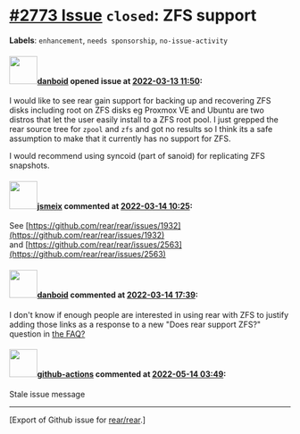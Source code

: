 [\#2773 Issue](https://github.com/rear/rear/issues/2773) `closed`: ZFS support
==============================================================================

**Labels**: `enhancement`, `needs sponsorship`, `no-issue-activity`

#### <img src="https://avatars.githubusercontent.com/u/1429783?u=a0df565fd8514694c44d920a0e7bd5d81a16ccbc&v=4" width="50">[danboid](https://github.com/danboid) opened issue at [2022-03-13 11:50](https://github.com/rear/rear/issues/2773):

I would like to see rear gain support for backing up and recovering ZFS
disks including root on ZFS disks eg Proxmox VE and Ubuntu are two
distros that let the user easily install to a ZFS root pool. I just
grepped the rear source tree for `zpool` and `zfs` and got no results so
I think its a safe assumption to make that it currently has no support
for ZFS.

I would recommend using syncoid (part of sanoid) for replicating ZFS
snapshots.

#### <img src="https://avatars.githubusercontent.com/u/1788608?u=925fc54e2ce01551392622446ece427f51e2f0ce&v=4" width="50">[jsmeix](https://github.com/jsmeix) commented at [2022-03-14 10:25](https://github.com/rear/rear/issues/2773#issuecomment-1066614045):

See
[https://github.com/rear/rear/issues/1932](https://github.com/rear/rear/issues/1932)  
and
[https://github.com/rear/rear/issues/2563](https://github.com/rear/rear/issues/2563)

#### <img src="https://avatars.githubusercontent.com/u/1429783?u=a0df565fd8514694c44d920a0e7bd5d81a16ccbc&v=4" width="50">[danboid](https://github.com/danboid) commented at [2022-03-14 17:39](https://github.com/rear/rear/issues/2773#issuecomment-1067105233):

I don't know if enough people are interested in using rear with ZFS to
justify adding those links as a response to a new "Does rear support
ZFS?" question in [the
FAQ?](http://relax-and-recover.org/documentation/faq)

#### <img src="https://avatars.githubusercontent.com/in/15368?v=4" width="50">[github-actions](https://github.com/apps/github-actions) commented at [2022-05-14 03:49](https://github.com/rear/rear/issues/2773#issuecomment-1126630178):

Stale issue message

------------------------------------------------------------------------

\[Export of Github issue for
[rear/rear](https://github.com/rear/rear).\]
